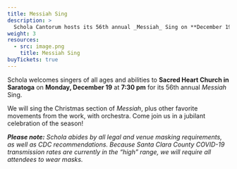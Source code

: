 ```yaml
---
title: Messiah Sing
description: >
  Schola Cantorum hosts its 56th annual _Messiah_ Sing on **December 19, 2022**.
weight: 3
resources:
  - src: image.png
    title: Messiah Sing
buyTickets: true
---
```


Schola welcomes singers of all ages and abilities to **Sacred Heart Church in Saratoga**
on **Monday, December 19** at **7:30 pm** for its 56th annual _Messiah_ Sing.

We will sing the Christmas section of _Messiah_, plus other favorite movements from the work, with orchestra.
Come join us in a jubilant celebration of the season!

_**Please note:** Schola abides by all legal and venue masking requirements, as well as CDC recommendations.
Because Santa Clara County COVID-19 transmission rates are currently in the &ldquo;high&rdquo; range,
we will require all attendees to wear masks._
